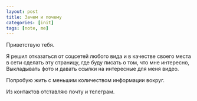 ```yaml
---
layout: post
title: Зачем и почему
categories: [init]
tags: [note, me]
---
```


Приветствую тебя.

Я решил отказаться от соцсетей любого вида
и в качестве своего места в сети сделать эту страницу,
где буду писать о том, что мне интересно,
Выкладывать фото и давать ссылки на интересные для меня видео.

Попробую жить с меньшим количеством информации вокруг.

Из контактов отставляю почту и телеграм.
